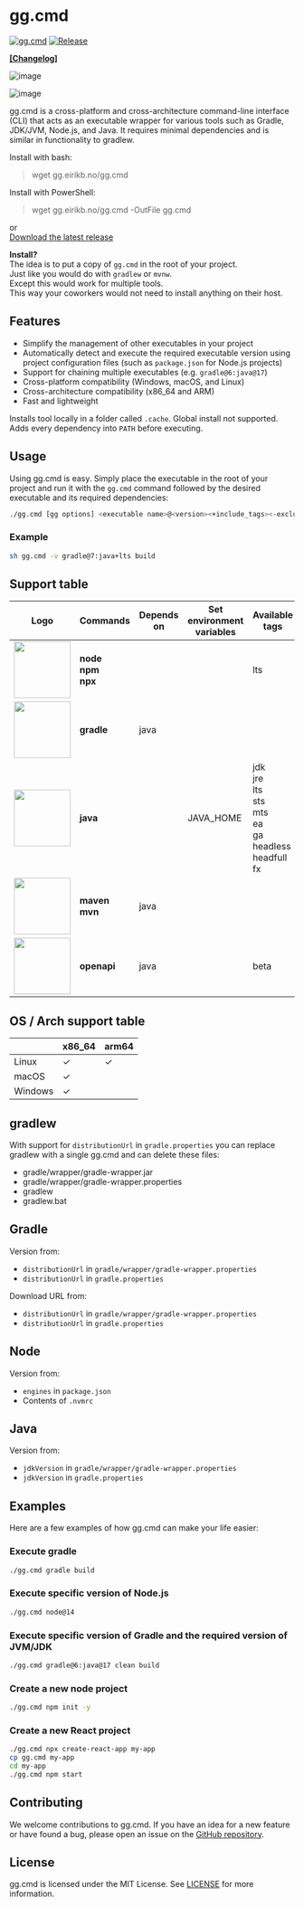 # gg.cmd

[![gg.cmd](https://github.com/eirikb/gg/actions/workflows/gg.yml/badge.svg)](https://github.com/eirikb/gg/actions/workflows/gg.yml)
[![Release](https://badgen.net/github/release/eirikb/gg)](https://github.com/eirikb/gg/releases/latest/download/gg.cmd)

[**[Changelog]**](https://github.com/eirikb/gg/releases)

![image](https://github.com/eirikb/gg/assets/241706/b671f15e-23a3-4adb-9488-272e35f6a686)

![image](https://github.com/eirikb/gg/assets/241706/b69dde63-6f9e-4726-b1e9-bc25bfd0b786)

gg.cmd is a cross-platform and cross-architecture command-line interface (CLI) that acts as an executable wrapper for
various tools such as Gradle, JDK/JVM, Node.js, and Java. It requires minimal dependencies and is similar in
functionality to gradlew.

Install with bash:
> wget gg.eirikb.no/gg.cmd

Install with PowerShell:
> wget gg.eirikb.no/gg.cmd -OutFile gg.cmd

or  
[Download the latest release](https://github.com/eirikb/gg/releases/latest/download/gg.cmd)

**Install?**  
The idea is to put a copy of `gg.cmd` in the root of your project.  
Just like you would do with `gradlew` or `mvnw`.  
Except this would work for multiple tools.  
This way your coworkers would not need to install anything on their host.

## Features

- Simplify the management of other executables in your project
- Automatically detect and execute the required executable version using project configuration files (such
  as `package.json` for Node.js projects)
- Support for chaining multiple executables (e.g. `gradle@6:java@17`)
- Cross-platform compatibility (Windows, macOS, and Linux)
- Cross-architecture compatibility (x86_64 and ARM)
- Fast and lightweight

Installs tool locally in a folder called `.cache`. Global install not supported.
Adds every dependency into `PATH` before executing.

## Usage

Using gg.cmd is easy. Simply place the executable in the root of your project and run it with the `gg.cmd` command
followed
by the desired executable and its required dependencies:

```bash
./gg.cmd [gg options] <executable name>@<version><+include_tags><-exclude_tags>:<dependent executable name>@<version><+include_tags><-exclude_tags> [executable arguments]
```

### Example

```bash
sh gg.cmd -v gradle@7:java+lts build
```

## Support table

| Logo                                                                                                                          | Commands                         | Depends on | Set environment variables | Available tags                                                                     | Default tags |
|-------------------------------------------------------------------------------------------------------------------------------|----------------------------------|------------|---------------------------|------------------------------------------------------------------------------------|--------------|
| <img src="https://user-images.githubusercontent.com/241706/231715452-4e04052a-d13c-4bca-afa5-0bb19239b6f0.png" width="100px"> | **node**<br/>**npm**<br/>**npx** |            |                           | lts                                                                                |
| <img src="https://user-images.githubusercontent.com/241706/231713381-cc8436bb-ef6e-4aa6-ab5c-66ee0a868201.png" width="100px"> | **gradle**                       | java       |                           |
| <img src="https://user-images.githubusercontent.com/241706/231713130-ba667ff2-a129-47be-9d06-9e68e6815108.png" width="100px"> | **java**                         |            | JAVA_HOME                 | jdk<br/>jre<br/>lts<br/>sts<br/>mts<br/>ea<br/>ga<br/>headless<br/>headfull<br/>fx | +jdk<br/>+ga |
| <img src="https://user-images.githubusercontent.com/241706/231999543-61a192f0-7931-495d-a845-fdd855e690e5.png" width="100px"> | **maven**<br/>**mvn**            | java       |                           |                                                                                    |              |
| <img src="https://github.com/eirikb/gg/assets/241706/4d8be751-4680-4cc8-a939-f7ee6fac841f" width="100px">                     | **openapi**                      | java       |                           | beta                                                                               |              |

## OS / Arch support table

|         | x86_64  | arm64   |
|---------|---------|---------|
| Linux   | &check; | &check; |
| macOS   | &check; |         |
| Windows | &check; |         |

## gradlew

With support for `distributionUrl` in `gradle.properties` you can replace gradlew with a single gg.cmd and can
delete these files:

* gradle/wrapper/gradle-wrapper.jar
* gradle/wrapper/gradle-wrapper.properties
* gradlew
* gradlew.bat

## Gradle

Version from:

* `distributionUrl` in `gradle/wrapper/gradle-wrapper.properties`
* `distributionUrl` in `gradle.properties`

Download URL from:

* `distributionUrl` in `gradle/wrapper/gradle-wrapper.properties`
* `distributionUrl` in `gradle.properties`

## Node

Version from:

* `engines` in `package.json`
* Contents of `.nvmrc`

## Java

Version from:

* `jdkVersion` in `gradle/wrapper/gradle-wrapper.properties`
* `jdkVersion` in `gradle.properties`

## Examples

Here are a few examples of how gg.cmd can make your life easier:

### Execute gradle

```bash
./gg.cmd gradle build
```

### Execute specific version of Node.js

```bash
./gg.cmd node@14
```

### Execute specific version of Gradle and the required version of JVM/JDK

```bash
./gg.cmd gradle@6:java@17 clean build
```

### Create a new node project

```bash
./gg.cmd npm init -y
```

### Create a new React project

```bash
./gg.cmd npx create-react-app my-app
cp gg.cmd my-app
cd my-app
./gg.cmd npm start

```

## Contributing

We welcome contributions to gg.cmd. If you have an idea for a new feature or have found a bug, please open an issue on
the [GitHub repository](https://github.com/example/gg).

## License

gg.cmd is licensed under the MIT License. See [LICENSE](LICENSE) for more information.
